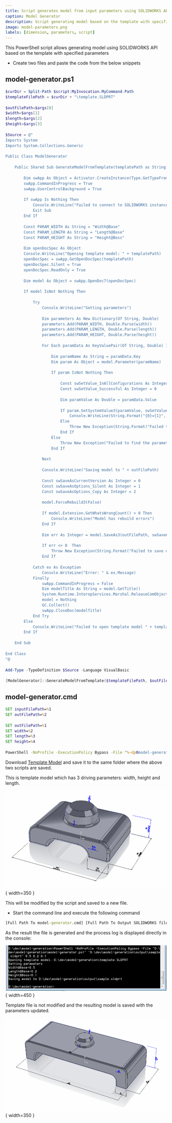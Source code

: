 ```yaml
---
title: Script generates model from input parameters using SOLIDWORKS API
caption: Model Generator
description: Script generating model based on the template with specified parameters using SOLIDWORKS API
image: model-parameters.png
labels: [dimension, parameters, script]
---
```

This PowerShell script allows generating model using SOLIDWORKS API based on the template with specified parameters

* Create two files and paste the code from the below snippets

## model-generator.ps1
~~~ ps1
$curDir = Split-Path $script:MyInvocation.MyCommand.Path
$templateFilePath = $curDir + "\template.SLDPRT"

$outFilePath=$args[0]
$width=$args[1]
$length=$args[2]
$height=$args[3]

$Source = @"
Imports System
Imports System.Collections.Generic

Public Class ModelGenerator

    Public Shared Sub GenerateModelFromTemplate(templatePath as String, outFilePath As String, width As String, length As String, height As String)
        
        Dim swApp As Object = Activator.CreateInstance(Type.GetTypeFromProgID("SldWorks.Application"))
        swApp.CommandInProgress = True
        swApp.UserControlBackground = True
        
        If swApp Is Nothing Then
            Console.WriteLine("Failed to connect to SOLIDWORKS instance")
            Exit Sub
        End If

        Const PARAM_WIDTH As String = "Width@Base"
        Const PARAM_LENGTH As String = "Length@Base"
        Const PARAM_HEIGHT As String = "Height@Boss"

        Dim openDocSpec As Object
        Console.WriteLine("Opening template model: " + templatePath)
        openDocSpec = swApp.GetOpenDocSpec(templatePath)
        openDocSpec.Silent = True
        openDocSpec.ReadOnly = True
        
        Dim model As Object = swApp.OpenDoc7(openDocSpec)

        If model IsNot Nothing Then

            Try
                Console.WriteLine("Setting parameters")

                Dim parameters As New Dictionary(Of String, Double)
                parameters.Add(PARAM_WIDTH, Double.Parse(width))
                parameters.Add(PARAM_LENGTH, Double.Parse(length))
                parameters.Add(PARAM_HEIGHT, Double.Parse(height))

                For Each paramData As KeyValuePair(Of String, Double) In parameters

                    Dim paramName As String = paramData.Key
                    Dim param As Object = model.Parameter(paramName)

                    If param IsNot Nothing Then

                        Const swSetValue_InAllConfigurations As Integer = 2
                        Const swSetValue_Successful As Integer = 0

                        Dim paramValue As Double = paramData.Value

                        If param.SetSystemValue3(paramValue, swSetValue_InAllConfigurations, Nothing) = swSetValue_Successful Then
                            Console.WriteLine(String.Format("{0}={1}", paramName, paramValue))
                        Else
                            Throw New Exception(String.Format("Failed to set the parameter {0} to {1} ", paramName, paramValue))
                        End If
                    Else
                        Throw New Exception("Failed to find the parameter: " + paramName)
                    End If

                Next

                Console.WriteLine("Saving model to " + outFilePath)

                Const swSaveAsCurrentVersion As Integer = 0
                Const swSaveAsOptions_Silent As Integer = 1
                Const swSaveAsOptions_Copy As Integer = 2

                model.ForceRebuild3(False)

                If model.Extension.GetWhatsWrongCount() > 0 Then
                    Console.WriteLine("Model has rebuild errors")
                End If

                Dim err As Integer = model.SaveAs3(outFilePath, swSaveAsCurrentVersion, swSaveAsOptions_Silent + swSaveAsOptions_Copy)
                
                If err <> 0  Then
                    Throw New Exception(String.Format("Failed to save document to {0}. Error code: {1}", outFilePath, err))
                End If

            Catch ex As Exception
                Console.WriteLine("Error: " & ex.Message)
            Finally
                swApp.CommandInProgress = False
                Dim modelTitle As String = model.GetTitle()
                System.Runtime.InteropServices.Marshal.ReleaseComObject(model)
                model = Nothing
                GC.Collect()
                swApp.CloseDoc(modelTitle)
            End Try
        Else
            Console.WriteLine("Failed to open template model " + templatePath)
        End If
        
    End Sub

End Class
"@

Add-Type -TypeDefinition $Source -Language VisualBasic

[ModelGenerator]::GenerateModelFromTemplate($templateFilePath, $outFilePath, $width, $length, $height)

~~~



## model-generator.cmd
~~~ cmd
SET inputFilePath=%1
SET outFilePath=%2

SET outFilePath=%1
SET width=%2
SET length=%3
SET height=%4

PowerShell -NoProfile -ExecutionPolicy Bypass -File "%~dp0model-generator.ps1" %outFilePath% %width% %length% %height%
~~~



Download [Template Model](template.SLDPRT) and save it to the same folder where the above two scripts are saved.

This is template model which has 3 driving parameters: width, height and length.

![Model with parameters](model-parameters.png){ width=350 }

This will be modified by the script and saved to a new file.

* Start the command line and execute the following command

~~~ bat
[Full Path To model-generator.cmd] [Full Path To Output SOLIDWORKS file] [Width] [Length] [Height]
~~~

As the result the file is generated and the process log is displayed directly in the console:

![Messages in console reporting the progress and the result of model generation](console-output.png){ width=450 }

Template file is not modified and the resulting model is saved with the parameters updated.

![Generated model with applied parameters](model-result.png){ width=350 }